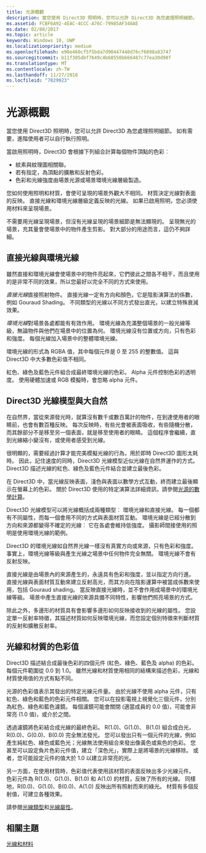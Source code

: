 ```yaml
---
title: 光源概觀
description: 當您使用 Direct3D 照明時，您可以允許 Direct3D 為您處理照明細節。 如有需要，進階使用者可以自行執行照明。
ms.assetid: FCBF6A92-4EAC-4CCC-A76C-79985AF348AE
ms.date: 02/08/2017
ms.topic: article
keywords: Windows 10, UWP
ms.localizationpriority: medium
ms.openlocfilehash: e90e460cf5f5bda7d90447440d76cf6898a83747
ms.sourcegitcommit: b11f305dbf7649c4b68550b666487c77ea30d98f
ms.translationtype: MT
ms.contentlocale: zh-TW
ms.lasthandoff: 11/27/2018
ms.locfileid: "7829923"
---
```

# <a name="lighting-overview"></a>光源概觀

當您使用 Direct3D 照明時，您可以允許 Direct3D 為您處理照明細節。 如有需要，進階使用者可以自行執行照明。

當啟用照明時，Direct3D 會根據下列組合計算每個物件頂點的色彩︰

-   紋素與紋理圖相關聯。
-   若有指定，為頂點的擴散和反射色彩。
-   色彩和光線強度由場景光源或場景環境光線層級製造。

您如何使用照明和材質，會使可呈現的場景外觀大不相同。 材質決定光線對表面的反映。 直接光線和環境光線層級定義反映的光線。 如果已啟用照明，您必須使用材料來呈現場景。

不需要用光線呈現場景，但沒有光線呈現的場景細節是無法顯現的。 呈現無光的場景，充其量會使場景中的物件產生剪影。 對大部分的用途而言，這仍不夠詳細。

## <a name="span-iddirectlightvsambientlightspanspan-iddirectlightvsambientlightspandirect-light-vs-ambient-light"></a><span id="direct_light_vs._ambient_light"></span><span id="DIRECT_LIGHT_VS._AMBIENT_LIGHT"></span>直接光線與環境光線


雖然直接和環境光線會使場景中的物件亮起來，它們彼此之間各不相干，而且使用的是非常不同的效果，所以您最好以完全不同的方式來使用。

*直接光線*直接照射物件。 直接光線一定有方向和顏色，它是陰影演算法的係數，例如 Gouraud Shading。 不同類型的光線以不同方式發出直光，以建立特殊衰減效果。

*環境光線*對場景各處都能有有效作用。 環境光線為充滿整個場景的一般光線等級，無論物件與他們在場景中的位置為何。 環境光線沒有位置或方向，只有色彩和強度。 每個光線加入場景中的整體環境光線。

環境光線的形式為 RGBA 值，其中每個元件是 0 至 255 的整數值。 這與 Direct3D 中大多數色彩值不相同。

紅色、綠色及藍色元件組合成最終環境光線的色彩。 Alpha 元件控制色彩的透明度。 使用硬體加速或 RGB 模擬時，會忽略 alpha 元件。

## <a name="span-iddirect3dlightmodelvsnaturespanspan-iddirect3dlightmodelvsnaturespandirect3d-light-model-vs-nature"></a><span id="direct3d_light_model_vs._nature"></span><span id="DIRECT3D_LIGHT_MODEL_VS._NATURE"></span>Direct3D 光線模型與大自然


在自然界，當從來源發光時，就算沒有數千或數百萬計的物件，在到達使用者的眼睛前，也會有數百種反映。 每次反映時，有些光會被表面吸收，有些隨機分散，而其餘部分不是移至另一個表面，就是移至使用者的眼睛。 這個程序會繼續，直到光線縮小變沒有，或使用者感受到光線。

很明顯的，需要經過計算才能完美模擬光線的行為，用於即時 Direct3D 圖形太耗時。 因此，記住速度的同時，Direct3D 光線模型近似光線在自然界運作的方式。 Direct3D 描述光線的紅色、綠色及藍色元件結合並建立最後色彩。

在 Direct3D 中，當光線反映表面，淺色與表面以數學方式互動，終而建立最後顯示在螢幕上的色彩。 關於 Direct3D 使用的特定演算法詳細資訊，請參閱[光源的數學計算](mathematics-of-lighting.md)。

Direct3D 光線模型可以將光線概括成兩種類型︰ 環境光線和直接光線。 每一個都有不同屬性，而每一個會用不同的方式與表面材質互動。 環境光線是已經分散到方向和來源都變得不確定的光線︰ 它在各處會維持低強度。 攝影師間接使用的照明是使用環境光線的範例。

Direct3D 的環境光線如自然界光線一樣沒有真實方向或來源，只有色彩和強度。 事實上，環境光線等級與產生光線之場景中任何物件完全無關。 環境光線不會有反射反映。

直接光線是由場景內的來源產生的，永遠具有色彩和強度，並以指定方向行進。 直接光線與表面材質互動來建立反射高光，而其方向在陰影運算中被當成係數來使用，包括 Gouraud shading。 當反映直接光線時，並不會作用成場景中的環境光線等級。 場景中產生直接光線的來源具備不同特性，影響他們照亮場景的方式。

除此之外，多邊形的材質具有會影響多邊形如何反映接收到的光線的屬性。 您設定單一反射率特徵，其描述材質如何反映環境光線，而您設定個別特徵來判斷材質的反射和擴散反射率。

## <a name="span-idcolorvaluesforlightsandmaterialsspanspan-idcolorvaluesforlightsandmaterialsspanspan-idcolorvaluesforlightsandmaterialsspancolor-values-for-lights-and-materials"></a><span id="Color_Values_for_Lights_and_Materials"></span><span id="color_values_for_lights_and_materials"></span><span id="COLOR_VALUES_FOR_LIGHTS_AND_MATERIALS"></span>光線和材質的色彩值


Direct3D 描述結合成最後色彩的四個元件 (紅色、綠色、藍色及 alpha) 的色彩。 每個元件範圍從 0.0 到 1.0。 雖然光線和材質使用相同的結構來描述色彩，光線和材質使用值的方式有點不同。

光源的色彩值表示其發出的特定光線元件量。 由於光線不使用 alpha 元件，只有紅色、綠色和藍色的色彩元件相關。 您可以在投影電視上視覺化三個元件，分別為紅色、綠色和藍色濾鏡。 每個濾鏡可能會關閉 (適當成員的 0.0 值)，可能會非常亮 (1.0 值)，或介於之間。

透過濾鏡將色彩結合成光線的最終色彩。 R(1.0)、G(1.0)、 B(1.0) 組合成白光，R(0.0)、G(0.0)、B(0.0) 完全無法發光。 您可以發出只有一個元件的光線，例如產生純紅色、綠色或藍色光；光線無法使用組合來發出像黃色或紫色的色彩。 您甚至可以設定負片色彩元件值，建立「深色光」，實際上是將場景的光線移除。 或者，您可能設定元件的值大於 1.0 以建立非常亮的光。

另一方面，在使用材質時，色彩值代表使用該材質的表面反映出多少光線元件。 色彩元件為 R(1.0)、G(1.0)、B(1.0) 和 A(1.0) 的材質，反映了所有的光線。 同樣地，R(0.0)、G(1.0)、B(0.0)、A(1.0) 反映出所有照射而來的綠光。 材質有多個反射值，可建立各種效果。

請參閱[光線類型](light-types.md)和[光線屬性](light-properties.md)。

## <a name="span-idrelated-topicsspanrelated-topics"></a><span id="related-topics"></span>相關主題


[光線和材料](lights-and-materials.md)

 

 




